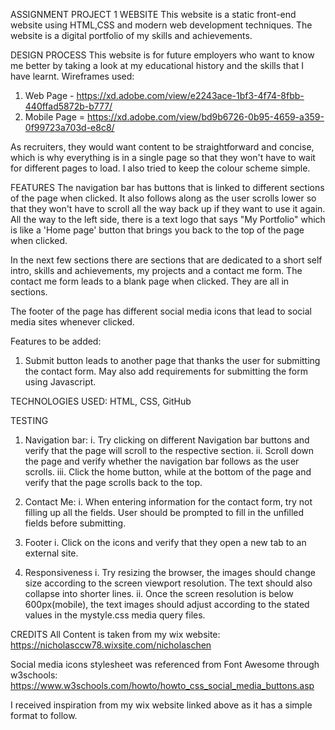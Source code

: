 ASSIGNMENT PROJECT 1 WEBSITE
This website is a static front-end website using HTML,CSS and modern web development techniques. The website is a digital portfolio of my skills and achievements. 


DESIGN PROCESS
This website is for future employers who want to know me better by taking a look at my educational history and the skills that I have learnt. 
Wireframes used:
1) Web Page - https://xd.adobe.com/view/e2243ace-1bf3-4f74-8fbb-440ffad5872b-b777/
2) Mobile Page = https://xd.adobe.com/view/bd9b6726-0b95-4659-a359-0f99723a703d-e8c8/

As recruiters, they would want content to be straightforward and concise, which is why everything is in a single page so that they won't have to wait for different pages to load. I also tried to keep the colour scheme simple.


FEATURES
The navigation bar has buttons that is linked to different sections of the page when clicked. It also follows along as the user scrolls lower so that they won't have to scroll all the way back up if they want to use it again.
All the way to the left side, there is a text logo that says "My Portfolio" which is like a 'Home page' button that brings you back to the top of the page when clicked.

In the next few sections there are sections that are dedicated to a short self intro, skills and achievements, my projects and a contact me form. The contact me form leads to a blank page when clicked. They are all in sections.

The footer of the page has different social media icons that lead to social media sites whenever clicked.

Features to be added:
1) Submit button leads to another page that thanks the user for submitting the contact form. May also add requirements for submitting the form using Javascript.



TECHNOLOGIES USED:
HTML, CSS, GitHub


TESTING
1) Navigation bar:
i. Try clicking on different Navigation bar buttons and verify that the page will scroll to the respective section.
ii. Scroll down the page and verify whether the navigation bar follows as the user scrolls.
iii. Click the home button, while at the bottom of the page and verify that the page scrolls back to the top.

2) Contact Me:
i. When entering information for the contact form, try not filling up all the fields. User should be prompted to fill in the unfilled fields before submitting.

3) Footer
i. Click on the icons and verify that they open a new tab to an external site.

4) Responsiveness
i. Try resizing the browser, the images should change size according to the screen viewport resolution. The text should also collapse into shorter lines.
ii. Once the screen resolution is below 600px(mobile), the text images should adjust according to the stated values in the mystyle.css media query files.




CREDITS
All Content is taken from my wix website: https://nicholasccw78.wixsite.com/nicholaschen

Social media icons stylesheet was referenced from Font Awesome through w3schools: https://www.w3schools.com/howto/howto_css_social_media_buttons.asp

I received inspiration from my wix website linked above as it has a simple format to follow.





